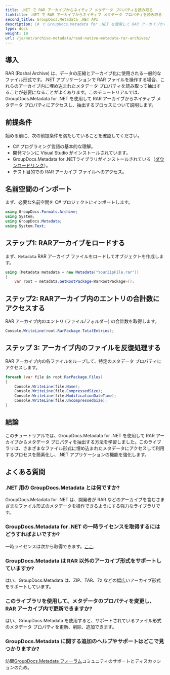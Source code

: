```yaml
---
title: .NET で RAR アーカイブからネイティブ メタデータ プロパティを読み取る
linktitle: .NET で RAR アーカイブからネイティブ メタデータ プロパティを読み取る
second_title: GroupDocs.Metadata .NET API
description: C# で GroupDocs.Metadata for .NET を使用して RAR アーカイブからメタデータ プロパティを抽出する方法を学習します。ファイルの詳細を簡単に調べることができます。
type: docs
weight: 10
url: /ja/net/archive-metadata/read-native-metadata-rar-archives/
---
```

## 導入
RAR (Roshal Archive) は、データの圧縮とアーカイブ化に使用される一般的なファイル形式です。.NET アプリケーションで RAR ファイルを操作する場合、これらのアーカイブ内に埋め込まれたメタデータ プロパティを読み取って抽出することが必要になることがよくあります。このチュートリアルでは、GroupDocs.Metadata for .NET を使用して RAR アーカイブからネイティブ メタデータ プロパティにアクセスし、抽出するプロセスについて説明します。
## 前提条件

始める前に、次の前提条件を満たしていることを確認してください。
- C# プログラミング言語の基本的な理解。
- 開発マシンに Visual Studio がインストールされています。
-  GroupDocs.Metadata for .NETライブラリがインストールされている（[ダウンロードリンク](https://releases.groupdocs.com/metadata/net/)）。
- テスト目的での RAR アーカイブ ファイルへのアクセス。

## 名前空間のインポート
まず、必要な名前空間を C# プロジェクトにインポートします。
```csharp
using GroupDocs.Formats.Archive;
using System;
using GroupDocs.Metadata;
using System.Text;
```

## ステップ1: RARアーカイブをロードする
まず、`Metadata` RAR アーカイブ ファイルをロードしてオブジェクトを作成します。
```csharp
using (Metadata metadata = new Metadata("YourZipFile.rar"))
{
    var root = metadata.GetRootPackage<RarRootPackage>();
```
## ステップ2: RARアーカイブ内のエントリの合計数にアクセスする
RAR アーカイブ内のエントリ (ファイル/フォルダー) の合計数を取得します。
```csharp
Console.WriteLine(root.RarPackage.TotalEntries);
```
## ステップ 3: アーカイブ内のファイルを反復処理する
RAR アーカイブ内の各ファイルをループして、特定のメタデータ プロパティにアクセスします。
```csharp
foreach (var file in root.RarPackage.Files)
{
    Console.WriteLine(file.Name);
    Console.WriteLine(file.CompressedSize);
    Console.WriteLine(file.ModificationDateTime);
    Console.WriteLine(file.UncompressedSize);
}
```

## 結論
このチュートリアルでは、GroupDocs.Metadata for .NET を使用して RAR アーカイブからメタデータ プロパティを抽出する方法を学習しました。このライブラリは、さまざまなファイル形式に埋め込まれたメタデータにアクセスして利用するプロセスを簡素化し、.NET アプリケーションの機能を強化します。

## よくある質問
### .NET 用の GroupDocs.Metadata とは何ですか?
GroupDocs.Metadata for .NET は、開発者が RAR などのアーカイブを含むさまざまなファイル形式のメタデータを操作できるようにする強力なライブラリです。
### GroupDocs.Metadata for .NET の一時ライセンスを取得するにはどうすればよいですか?
一時ライセンスは次から取得できます。[ここ](https://purchase.groupdocs.com/temporary-license/).
### GroupDocs.Metadata は RAR 以外のアーカイブ形式をサポートしていますか?
はい、GroupDocs.Metadata は、ZIP、TAR、7z などの幅広いアーカイブ形式をサポートしています。
### このライブラリを使用して、メタデータのプロパティを変更し、RAR アーカイブ内で更新できますか?
はい、GroupDocs.Metadata を使用すると、サポートされているファイル形式のメタデータ プロパティを更新、削除、追加できます。
### GroupDocs.Metadata に関する追加のヘルプやサポートはどこで見つかりますか?
訪問[GroupDocs.Metadata フォーラム](https://forum.groupdocs.com/c/metadata/14)コミュニティのサポートとディスカッションのため。